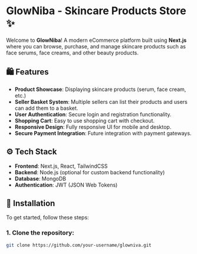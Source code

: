 # GlowNiba - Skincare Products Store ✨

Welcome to **GlowNiba**! A modern eCommerce platform built using **Next.js** where you can browse, purchase, and manage skincare products such as face serums, face creams, and other beauty products.

## 🛍️ Features

- **Product Showcase**: Displaying skincare products (serum, face cream, etc.)
- **Seller Basket System**: Multiple sellers can list their products and users can add them to a basket.
- **User Authentication**: Secure login and registration functionality.
- **Shopping Cart**: Easy to use shopping cart with checkout.
- **Responsive Design**: Fully responsive UI for mobile and desktop.
- **Secure Payment Integration**: Future integration with payment gateways.

## ⚙️ Tech Stack

- **Frontend**: Next.js, React, TailwindCSS
- **Backend**: Node.js (optional for custom backend functionality)
- **Database**: MongoDB
- **Authentication**: JWT (JSON Web Tokens)

## 🚀 Installation

To get started, follow these steps:

### 1. Clone the repository:

```bash
git clone https://github.com/your-username/glowniva.git
```
